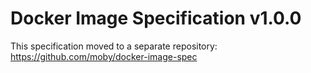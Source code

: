 # Docker Image Specification v1.0.0

This specification moved to a separate repository:
https://github.com/moby/docker-image-spec
